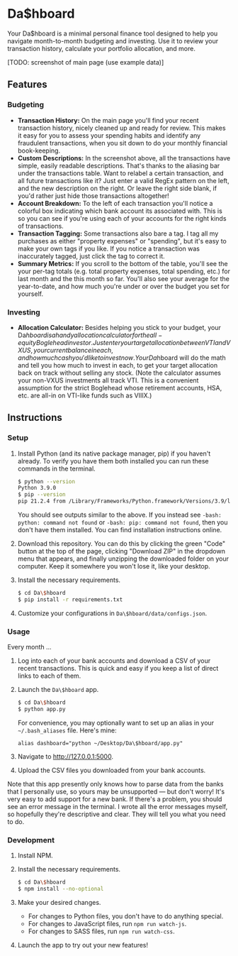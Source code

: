 # Da$hboard

Your Da$hboard is a minimal personal finance tool designed to help you navigate month-to-month budgeting and investing. Use it to review your transaction history, calculate your portfolio allocation, and more.

[TODO: screenshot of main page (use example data)]

## Features

### Budgeting

* **Transaction History:** On the main page you'll find your recent transaction history, nicely cleaned up and ready for review. This makes it easy for you to assess your spending habits and identify any fraudulent transactions, when you sit down to do your monthly financial book-keeping.
* **Custom Descriptions:** In the screenshot above, all the transactions have simple, easily readable descriptions. That's thanks to the aliasing bar under the transactions table. Want to relabel a certain transaction, and all future transactions like it? Just enter a valid RegEx pattern on the left, and the new description on the right. Or leave the right side blank, if you'd rather just hide those transactions altogether!
* **Account Breakdown:** To the left of each transaction you'll notice a colorful box indicating which bank account its associated with. This is so you can see if you're using each of your accounts for the right kinds of transactions.
* **Transaction Tagging:** Some transactions also bare a tag. I tag all my purchases as either "property expenses" or "spending", but it's easy to make your own tags if you like. If you notice a transaction was inaccurately tagged, just click the tag to correct it.
* **Summary Metrics:** If you scroll to the bottom of the table, you'll see the your per-tag totals (e.g. total property expenses, total spending, etc.) for last month and the this month so far. You'll also see your average for the year-to-date, and how much you're under or over the budget you set for yourself.

### Investing

* **Allocation Calculator:** Besides helping you stick to your budget, your Da$hboard is a handy allocation calculator for the all-equity Boglehead investor. Just enter your target allocation between VTI and VXUS, your current balance in each, and how much cash you'd like to invest now. Your Da$hboard will do the math and tell you how much to invest in each, to get your target allocation back on track without selling any stock. (Note the calculator assumes your non-VXUS investments all track VTI. This is a convenient assumption for the strict Boglehead whose retirement accounts, HSA, etc. are all-in on VTI-like funds such as VIIIX.)

## Instructions

### Setup

1. Install Python (and its native package manager, pip) if you haven't already. To verify you have them both installed you can run these commands in the terminal.

   ```bash
   $ python --version
   Python 3.9.0
   $ pip --version
   pip 21.2.4 from /Library/Frameworks/Python.framework/Versions/3.9/lib/python3.9/site-packages/pip (python 3.9)
   ```

   You should see outputs similar to the above. If you instead see `-bash: python: command not found` or `-bash: pip: command not found`, then you don't have them installed. You can find installation instructions online.

1. Download this repository. You can do this by clicking the green "Code" button at the top of the page, clicking "Download ZIP" in the dropdown menu that appears, and finally unzipping the downloaded folder on your computer. Keep it somewhere you won't lose it, like your desktop.

1. Install the necessary requirements.

   ```bash
   $ cd Da\$hboard
   $ pip install -r requirements.txt
   ```

1. Customize your configurations in `Da\$hboard/data/configs.json`.

### Usage

Every month …

1. Log into each of your bank accounts and download a CSV of your recent transactions. This is quick and easy if you keep a list of direct links to each of them.

1. Launch the `Da\$hboard` app.

   ```bash
   $ cd Da\$hboard
   $ python app.py
   ```

   For convenience, you may optionally want to set up an alias in your `~/.bash_aliases` file. Here's mine:

   ```
   alias dashboard="python ~/Desktop/Da\$hboard/app.py"
   ```

1. Navigate to http://127.0.0.1:5000.

1. Upload the CSV files you downloaded from your bank accounts.

Note that this app presently only knows how to parse data from the banks that I personally use, so yours may be unsupported — but don't worry! It's very easy to add support for a new bank. If there's a problem, you should see an error message in the terminal. I wrote all the error messages myself, so hopefully they're descriptive and clear. They will tell you what you need to do.

### Development

1. Install NPM.
1. Install the necessary requirements.

   ```bash
   $ cd Da\$hboard
   $ npm install --no-optional
   ```

1. Make your desired changes.
   * For changes to Python files, you don't have to do anything special.
   * For changes to JavaScript files, run `npm run watch-js`.
   * For changes to SASS files, run `npm run watch-css`.
1. Launch the app to try out your new features!
